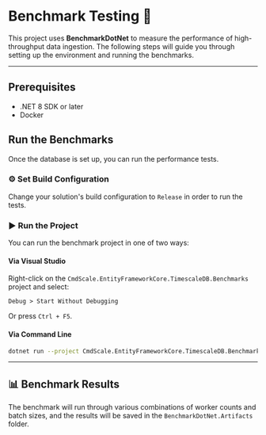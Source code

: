 ﻿# Benchmark Testing 🚀

This project uses **BenchmarkDotNet** to measure the performance of high-throughput data ingestion. The following steps will guide you through setting up the environment and running the benchmarks.

---

## Prerequisites

- .NET 8 SDK or later  
- Docker

## Run the Benchmarks

Once the database is set up, you can run the performance tests.

### ⚙️ Set Build Configuration

Change your solution's build configuration to `Release` in order to run the tests.

### ▶️ Run the Project

You can run the benchmark project in one of two ways:

#### Via Visual Studio

Right-click on the `CmdScale.EntityFrameworkCore.TimescaleDB.Benchmarks` project and select:

```
Debug > Start Without Debugging
```

Or press `Ctrl + F5`.

#### Via Command Line

```bash
dotnet run --project CmdScale.EntityFrameworkCore.TimescaleDB.Benchmarks -c Release
```

---

## 📊 Benchmark Results

The benchmark will run through various combinations of worker counts and batch sizes, and the results will be saved in the `BenchmarkDotNet.Artifacts` folder.
